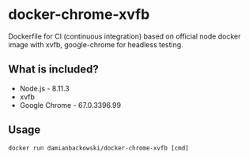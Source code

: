 # docker-chrome-xvfb

Dockerfile for CI (continuous integration) based on official node docker image with xvfb, google-chrome for headless testing.

## What is included?

* Node.js - 8.11.3
* xvfb
* Google Chrome - 67.0.3396.99

## Usage 

```
docker run damianbackowski/docker-chrome-xvfb [cmd]
```
